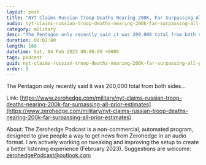 ```yaml
---
layout: post
title: "NYT Claims Russian Troop Deaths Nearing 200K, Far Surpassing All Prior Estimates"
audio: nyt-claims-russian-troop-deaths-nearing-200k-far-surpassing-all-prior-estimates-2
category: military
desc: "The Pentagon only recently said it was 200,000 total from both sides..."
duration: 00:02:40
length: 160
datetime: Sat, 04 Feb 2023 00:00:00 +0000
tags: podcast
guid: nyt-claims-russian-troop-deaths-nearing-200k-far-surpassing-all-prior-estimates-0
order: 0
---
```

The Pentagon only recently said it was 200,000 total from both sides...

Link: [https://www.zerohedge.com/military/nyt-claims-russian-troop-deaths-nearing-200k-far-surpassing-all-prior-estimates](https://www.zerohedge.com/military/nyt-claims-russian-troop-deaths-nearing-200k-far-surpassing-all-prior-estimates)

About: The Zerohedge Podcast is a non-commercial, automated program, designed to give people a way to get news from Zerohedge in an audio format.  I am actively working on tweaking and improving the setup to create a better listening experience (February 2023).  Suggestions are welcome: [zerohedgePodcast@outlook.com](mailto:zerohedgePodcast@outlook.com)